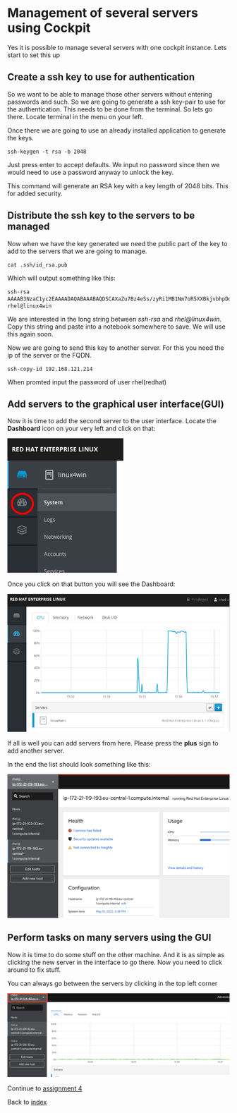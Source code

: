 # Management of several servers using Cockpit

Yes it is possible to manage several servers with one cockpit instance. Lets start to set this up

## Create a ssh key to use for authentication

So we want to be able to manage those other servers without entering passwords and such. So we are going to generate a ssh key-pair to use for the authentication. This needs to be done from the terminal. So lets go there. Locate terminal in the menu on your left.

Once there we are going to use an already installed application to generate the keys.
```
ssh-keygen -t rsa -b 2048
```
Just press enter to accept defaults. We input no password since then we would need to use a password anyway to unlock the key.

This command will generate an RSA key with a key length of 2048 bits. This for added security.

## Distribute the ssh key to the servers to be managed

Now when we have the key generated we need the public part of the key to add to the servers that we are going to manage. 
```
cat .ssh/id_rsa.pub
```
Which will output something like this:
```
ssh-rsa AAAAB3NzaC1yc2EAAAADAQABAAABAQDSCAXaZu7Bz4eSs/zyRi1MB1Nm7oR5XXBkjvbhpDdszPkUouDk+2MJ6/nK19NEtJ1yGU6t02kPQLTq6aOvUaPZsQ+wXFL3qPWhxSb60Tbc/t1+Nhh9FfeIQO+cqzq4PtCkC7DThSjParCkmkTn5JnIYNaVvOimaI9c4lO0qrt+6kdty2oTIbdcOrM0CERDBWhzECCmCDpAXv6R4/G+g2WXTXefpmGgwEdNiDVfV79niJQj4DnG0DVQV/uFNKoV/AyzGcKFVNzaO7PSqoY5kdQjlAEa3tr2SETLH8jjSec7ux4BDoAyPU+qNLWTCHNnlZ6yB4isbPbKw5RcOaDnZiLr rhel@linux4win
```
We are interested in the long string between *ssh-rsa* and *rhel@linux4win*. Copy this string and paste into a notebook somewhere to save. We will use this again soon.

Now we are going to send this key to another server. For this you need the ip of the server or the FQDN. 
```
ssh-copy-id 192.168.121.214
```
When promted input the password of user rhel(redhat)

## Add servers to the graphical user interface(GUI)

Now it is time to add the second server to the user interface. Locate the **Dashboard** icon on your very left and click on that:

![the dashboard button](images/interface_dashboard.png)

Once you click on that button you will see the Dashboard:

![the dashboard](images/interface_dashboardsingle.png)

If all is well you can add servers from here. Please press the **plus** sign to add another server.

In the end the list should look something like this:

![added a server](images/interface_moreservers.png)

## Perform tasks on many servers using the GUI

Now it is time to do some stuff on the other machine. And it is as simple as clicking the new server in the interface to go there. Now you need to click around to fix stuff.

You can always go between the servers by clicking in the top left corner

![switch server](images/interface_switchnode.png)


Continue to [assignment 4](content/assign4.md)

Back to [index](../README.md)